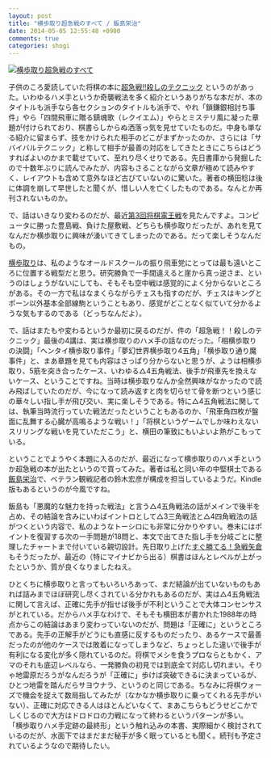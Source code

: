 ```yaml
---
layout: post
title: "横歩取り超急戦のすべて / 飯島栄治"
date: 2014-05-05 12:55:48 +0900
comments: true
categories: shogi
---
```

<a href="http://www.amazon.co.jp/exec/obidos/ASIN/4839950806/myhumangetsme-22/ref=nosim/" name="amazletlink" target="_blank"><img src="http://ecx.images-amazon.com/images/I/51%2BUcizfwRL._SL160_.jpg" alt="横歩取り超急戦のすべて" style="border: none;" /></a>

子供のころ愛読していた将棋の本に<a href="http://www.amazon.co.jp/exec/obidos/ASIN/4471131362/myhumangetsme-22/ref=nosim/" name="amazletlink" target="_blank">超急戦!!殺しのテクニック</a>
というのがあった。いわゆるハメ手というか奇襲戦法を多く紹介というありがちな本だが、本のタイトルも派手なら各セクションのタイトルも派手で、やれ「鎖鎌銀相討ち事件」やら「四間飛車に贈る鎮魂歌（レクイエム）」やらとミステリ風に凝った章題が付けられており、棋書らしからぬ洒落っ気を見せていたものだ。中身も単なる紹介に留まらず、技をかけられた相手のどこがまずかったのか、さらには「サバイバルテクニック」と称して相手が最善の対応をしてきたときにこちらはどうすればよいのかまで載せていて、至れり尽くせりである。先日書庫から発掘したので十数年ぶりに読んでみたが、内容もさることながら文章が極めて読みやすく、レイアウトも含めて意外なほど古びていないのに驚いた。著者の横田稔は後に体調を崩して早世したと聞くが、惜しい人を亡くしたものである。なんとか再刊されないものか。

<!--more-->

で、話はいきなり変わるのだが、最近<a href="http://ex.nicovideo.jp/denou/3rd/">第3回将棋電王戦</a>を見たんですよ。コンピュータに勝った豊島戦、負けた屋敷戦、どちらも横歩取りだったが、あれを見てなんだか横歩取りに興味が湧いてきてしまったのである。だって楽しそうなんだもの。

[横歩取り](http://ja.wikipedia.org/wiki/%E6%A8%AA%E6%AD%A9%E5%8F%96%E3%82%8A)は、私のようなオールドスクールの振り飛車党にとっては最も遠いところに位置する戦型だと思う。研究勝負で一手間違えると崖から真っ逆さま、というのはしょうがないにしても、そもそも空中戦は感覚的によく分からないところがある。その一方で私はなまくらながらチェスも指すのだが、チェスはキングとポーン以外基本全部線駒ということもあり、感覚がどことなく似ていて分かるような気もするのである（どっちなんだよ）。

で、話はまたもや変わるというか最初に戻るのだが、件の「超急戦！！殺しのテクニック」最後の4講は、実は横歩取りのハメ手の話なのだった。「相横歩取りの決闘」「ヘンタイ横歩取り事件」「夢幻世界横歩取り4五角」「横歩取り通り魔事件」と、まあ章題を見ても内容はさっぱり分からないと思うが、ようは相横歩取り、5筋を突き合ったケース、いわゆる△4五角戦法、後手が飛車先を換えないケース、ということですね。当時は横歩取りなんか全然興味がなかったので読み飛ばしていたのだが、今になって読み返すと肉を切らせて骨を断つという感じの華々しい指し手が飛び交い、実に楽しそうである。特に△4五角戦法に関しては、執筆当時流行っていた戦法だったということもあるのか、「飛車角四枚が盤面に乱舞する心臓が高鳴るような戦い！」「将棋というゲームでしか味わえないスリリングな戦いを見ていただこう」と、横田の筆致にもいよいよ熱がこもっている。

ということでようやく本題に入るのだが、最近になって横歩取りのハメ手というか超急戦の本が出たというので買ってみた。著者は私と同い年の中堅棋士である[飯島栄治](http://ja.wikipedia.org/wiki/%E9%A3%AF%E5%B3%B6%E6%A0%84%E6%B2%BB)で、ベテラン観戦記者の鈴木宏彦が構成を担当しているようだ。Kindle版もあるというのが今風ですね。

飯島も「悪魔的な魅力を持った戦法」と言う△4五角戦法の話がメインで後半を占め、その結論を含みにいわばイントロとして△3三角戦法と△4四角戦法の話がつくという内容で、私のようなトーシロにも非常に分かりやすい。巻末にはポイントを復習する次の一手問題が18問と、本文で出てきた指し手を分岐ごとに整理したチャートまで付いている親切設計。先日取り上げた[すぐ勝てる！急戦矢倉](http://ja.mhatta.org/blog/2014/02/18/sugu-kateru-kyuusen-yagura-slash-takuma-oikawa/)もそうだったが、最近の（特にマイナビから出る）棋書はほんとレベルが上がったというか、質が良くなりましたねえ。

ひとくちに横歩取りと言ってもいろいろあって、まだ結論が出ていないものもあれば詰みまでほぼ研究し尽くされている分かれもあるのだが、実は△4五角戦法に関して言えば、正確に先手が指せば後手が不利ということで大体コンセンサスがとれている。だからハメ手なわけで、そもそも横田本が書かれた1988年の時点からこの結論はあまり変わっていないのだが、問題は「正確に」というところである。先手の正解手がどうにも直感に反するものだったり、あるケースで最善だったのが他のケースでは敗着になってしまうなど、ちょっとした違いで後手が有利になる変化が多く隠れているのだ。将棋でメシを食うプロならともかく、アマのそれも底辺レベルなら、一発勝負の初見では到底全て対応し切れまい。そりゃ地雷原だろうがなんだろうが「正確に」歩けば突破できるに決まっているが、ひとつ地雷を踏んだらサヨウナラ、というのと同じである。ちなみに将棋ウォーズで機会を捉えて数局指してみたが（なかなか横歩取りに乗ってくれる先手がいない）、正確に対応できる人はほとんどいなくて、まあこちらもどうせどこかでしくじるので大方はドロドロの力戦になって終わるというパターンが多い。
「横歩取りハメ手定跡の最終形」という触れ込みの本書、実際細かく検討されているのだが、水面下ではまだまだ秘手が多く眠っているとも聞く。続刊も予定されているようなので期待したい。
